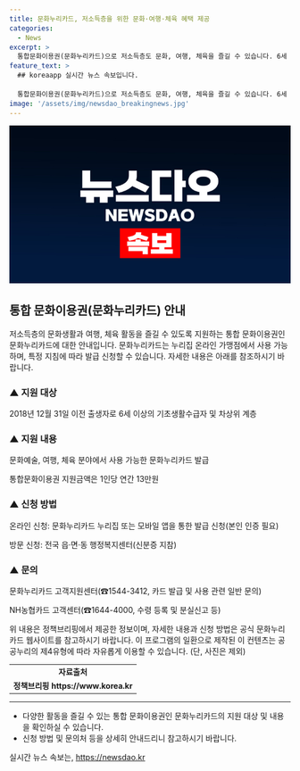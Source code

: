 ```yaml
---
title: 문화누리카드, 저소득층을 위한 문화·여행·체육 혜택 제공
categories:
  - News
excerpt: >
  통합문화이용권(문화누리카드)으로 저소득층도 문화, 여행, 체육을 즐길 수 있습니다. 6세 이상의 기초생활수급자 및 차상위 계층이 지원대상이며 연간 13만 원을 받을 수 있어요. 온라인 또는 방문 신청 가능하며, 문의는 문화누리카드 고객지원센터(☎1544-3412) 또는 NH농협카드 고객센터(☎1644-4000)로 가능합니다. (출처: 정책브리핑 www.korea.kr)
feature_text: >
  ## koreaapp 실시간 뉴스 속보입니다.

  통합문화이용권(문화누리카드)으로 저소득층도 문화, 여행, 체육을 즐길 수 있습니다. 6세 이상의 기초생활수급자 및 차상위 계층이 지원대상이며 연간 13만 원을 받을 수 있어요. 온라인 또는 방문 신청 가능하며, 문의는 문화누리카드 고객지원센터(☎1544-3412) 또는 NH농협카드 고객센터(☎1644-4000)로 가능합니다. (출처: 정책브리핑 www.korea.kr)
image: '/assets/img/newsdao_breakingnews.jpg'
---
```


<p><img src="/assets/img/newsdao_breakingnews.jpg" alt="koreaapp 속보" /></p>

<h2 data-ke-size="size26">통합 문화이용권(문화누리카드) 안내</h2>

<p data-ke-size="size16">저소득층의 문화생활과 여행, 체육 활동을 즐길 수 있도록 지원하는 통합 문화이용권인 문화누리카드에 대한 안내입니다. 문화누리카드는 누리집 온라인 가맹점에서 사용 가능하며, 특정 지침에 따라 발급 신청할 수 있습니다. 자세한 내용은 아래를 참조하시기 바랍니다.</p>

<h3>▲ 지원 대상</h3>

<p data-ke-size="size16">2018년 12월 31일 이전 출생자로 6세 이상의 기초생활수급자 및 차상위 계층</p>

<h3>▲ 지원 내용</h3>

<p data-ke-size="size16">문화예술, 여행, 체육 분야에서 사용 가능한 문화누리카드 발급</p>

<p data-ke-size="size16">통합문화이용권 지원금액은 1인당 연간 13만원</p>

<h3>▲ 신청 방법</h3>

<p data-ke-size="size16">온라인 신청: 문화누리카드 누리집 또는 모바일 앱을 통한 발급 신청(본인 인증 필요)</p>

<p data-ke-size="size16">방문 신청: 전국 읍·면·동 행정복지센터(신분증 지참)</p>

<h3>▲ 문의</h3>

<p data-ke-size="size16">문화누리카드 고객지원센터(☎1544-3412, 카드 발급 및 사용 관련 일반 문의)</p>

<p data-ke-size="size16">NH농협카드 고객센터(☎1644-4000, 수령 등록 및 분실신고 등)</p>

<p data-ke-size="size16">위 내용은 정책브리핑에서 제공한 정보이며, 자세한 내용과 신청 방법은 공식 문화누리카드 웹사이트를 참고하시기 바랍니다. 이 프로그램의 일환으로 제작된 이 컨텐츠는 공공누리의 제4유형에 따라 자유롭게 이용할 수 있습니다. (단, 사진은 제외)</p>

<p data-ke-size="size16"></p>

<table>
    <tbody>
        <tr>
            <td style="text-align: center; height: 17px;"><b>자료출처</b></td>
        </tr>
        <tr>
            <td style="text-align: center; height: 17px;"><b>정책브리핑 https://www.korea.kr</b></td>
        </tr>
    </tbody>
</table>

<p data-ke-size="size16"></p>

<hr>

<p data-ke-size="size16"></p>

<ul>
    <li>다양한 활동을 즐길 수 있는 통합 문화이용권인 문화누리카드의 지원 대상 및 내용을 확인하실 수 있습니다.</li>
    <li>신청 방법 및 문의처 등을 상세히 안내드리니 참고하시기 바랍니다.</li>
</ul>
실시간 뉴스 속보는, <a href="https://newsdao.kr" rel="dofollow">https://newsdao.kr</a>



